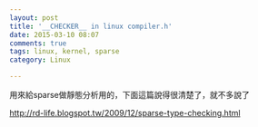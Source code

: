 ```yaml
---
layout: post
title: '__CHECKER__ in linux compiler.h'
date: 2015-03-10 08:07
comments: true
tags: linux, kernel, sparse
category: Linux

---
```

用來給sparse做靜態分析用的，下面這篇說得很清楚了，就不多說了

http://rd-life.blogspot.tw/2009/12/sparse-type-checking.html

